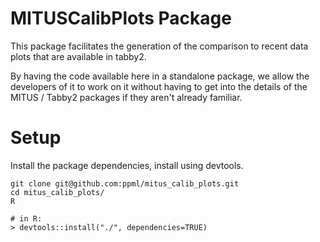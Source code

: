 # MITUSCalibPlots Package

This package facilitates the generation of the comparison to recent 
data plots that are available in tabby2. 

By having the code available here in a standalone package, we allow the
developers of it to work on it without having to get into the details of the
MITUS / Tabby2 packages if they aren't already familiar. 

# Setup

Install the package dependencies, install using devtools. 

    git clone git@github.com:ppml/mitus_calib_plots.git
    cd mitus_calib_plots/
    R

    # in R:
    > devtools::install("./", dependencies=TRUE)
